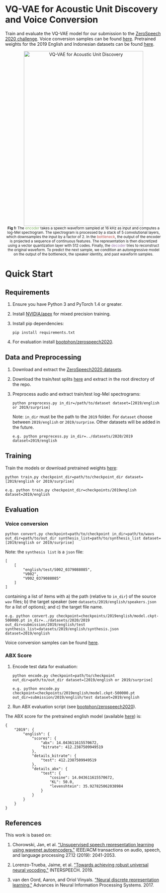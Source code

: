# VQ-VAE for Acoustic Unit Discovery and Voice Conversion

Train and evaluate the VQ-VAE model for our submission to the [ZeroSpeech 2020 challenge](https://zerospeech.com/).
Voice conversion samples can be found [here](https://bshall.github.io/ZeroSpeech/).
Pretrained weights for the 2019 English and Indonesian datasets can be found [here](https://github.com/bshall/ZeroSpeech/releases/tag/v0.1).

<div align="center">
    <img width="384" height="563" alt="VQ-VAE for Acoustic Unit Discovery" 
      src="https://raw.githubusercontent.com/bshall/ZeroSpeech/master/model.png"><br>
    <sup>
        <strong>Fig 1:</strong> The <span style="color:#82B366;">encoder</span> takes a speech waveform sampled at 16 kHz as input and computes a log-Mel spectrogram. 
        The spectrogram is processed by a stack of 5 convolutional layers, which downsamples the input by a factor of 2. 
        In the <span style="color:#B85450;">bottleneck</span>, the output of the encoder is projected a sequence of continuous features.
        The representation is then discretized using a vector quantization layer with 512 codes. 
        Finally, the <span style="color:#9673A6;">decoder</span> tries to reconstruct the original waveform. 
        To predict the next sample, we condition an autoregressive model on the output of the bottleneck, the speaker identity, and past waveform samples.
    </sup>
</div>

# Quick Start

## Requirements

1.  Ensure you have Python 3 and PyTorch 1.4 or greater.

2.  Install [NVIDIA/apex](https://github.com/NVIDIA/apex) for mixed precision training.

3.  Install pip dependencies:
    ```
    pip install requirements.txt
    ```

4.  For evaluation install [bootphon/zerospeech2020](https://github.com/bootphon/zerospeech2020).

## Data and Preprocessing

1.  Download and extract the [ZeroSpeech2020 datasets](https://download.zerospeech.com/).

2.  Download the train/test splits [here](https://github.com/bshall/ZeroSpeech/releases/tag/v0.1) 
    and extract in the root directory of the repo.
    
3.  Preprocess audio and extract train/test log-Mel spectrograms:
    ```
    python preprocess.py in_dir=/path/to/dataset dataset=[2019/english or 2019/surprise]
    ```
    Note: `in_dir` must be the path to the `2019` folder. 
    For `dataset` choose between `2019/english` or `2019/surprise`.
    Other datasets will be added in the future.
    ```
    e.g. python preprecess.py in_dir=../datasets/2020/2019 dataset=2019/english
    ```
    
## Training
   
Train the models or download pretrained weights [here](https://github.com/bshall/ZeroSpeech/releases/tag/v0.1):
```
python train.py checkpoint_dir=path/to/checkpoint_dir dataset=[2019/english or 2019/surprise]
```
```
e.g. python train.py checkpoint_dir=checkpoints/2019english dataset=2019/english
```
   
## Evaluation
    
### Voice conversion

```
python convert.py checkpoint=path/to/checkpoint in_dir=path/to/wavs out_dir=path/to/out_dir synthesis_list=path/to/synthesis_list dataset=[2019/english or 2019/surprise]
```
Note: the `synthesis list` is a `json` file:
```
[
    [
        "english/test/S002_0379088085",
        "V002",
        "V002_0379088085"
    ]
]
```
containing a list of items with a) the path (relative to `in_dir`) of the source `wav` files;
b) the target speaker (see `datasets/2019/english/speakers.json` for a list of options);
and c) the target file name.
```
e.g. python convert.py checkpoint=checkpoints/2019english/model.ckpt-500000.pt in_dir=../datasets/2020/2019 out_dir=submission/2019/english/test synthesis_list=datasets/2019/english/synthesis.json dataset=2019/english
```
Voice conversion samples can be found [here](https://bshall.github.io/ZeroSpeech/).

### ABX Score
    
1.  Encode test data for evaluation:
    ```
    python encode.py checkpoint=path/to/checkpoint out_dir=path/to/out_dir dataset=[2019/english or 2019/surprise]
    ```
    ```
    e.g. python encode.py checkpoint=checkpoints/2019english/model.ckpt-500000.pt out_dir=submission/2019/english/test dataset=2019/english
    ```
    
2. Run ABX evaluation script (see [bootphon/zerospeech2020](https://github.com/bootphon/zerospeech2020)).

The ABX score for the pretrained english model (available [here](https://github.com/bshall/ZeroSpeech/releases/tag/v0.1)) is:
```
{
    "2019": {
        "english": {
            "scores": {
                "abx": 14.043611615570672,
                "bitrate": 412.2387509949519
            },
            "details_bitrate": {
                "test": 412.2387509949519
            },
            "details_abx": {
                "test": {
                    "cosine": 14.043611615570672,
                    "KL": 50.0,
                    "levenshtein": 35.927825062038984
                }
            }
        }
    }
}
```

## References

This work is based on:

1.  Chorowski, Jan, et al. ["Unsupervised speech representation learning using wavenet autoencoders."](https://arxiv.org/abs/1901.08810)
    IEEE/ACM transactions on audio, speech, and language processing 27.12 (2019): 2041-2053.

2.  Lorenzo-Trueba, Jaime, et al. ["Towards achieving robust universal neural vocoding."](https://arxiv.org/abs/1811.06292)
    INTERSPEECH. 2019.
    
3.  van den Oord, Aaron, and Oriol Vinyals. ["Neural discrete representation learning."](https://arxiv.org/abs/1711.00937)
    Advances in Neural Information Processing Systems. 2017.